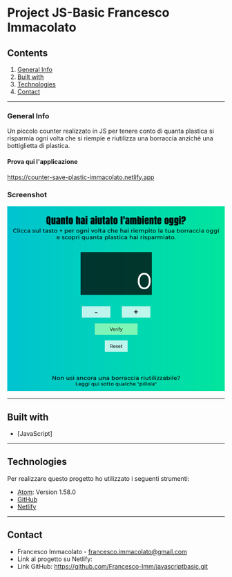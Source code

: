 # Project JS-Basic Francesco Immacolato

## Contents
1. [General Info](#general-info)
2. [Built with](#built-with)
3. [Technologies](#technologies)
4. [Contact](#contact)

***
### General Info
Un piccolo counter realizzato in JS per tenere conto di quanta plastica si risparmia ogni volta che si riempie e riutilizza una borraccia anzichè una bottiglietta di plastica.

#### Prova qui l'applicazione
https://counter-save-plastic-immacolato.netlify.app


### Screenshot
![Image text](assets/img/screenjs.png)

***
## Built with
* [JavaScript]

***
## Technologies
Per realizzare questo progetto ho utilizzato i seguenti strumenti:
* [Atom](https://atom.io): Version 1.58.0
* [GitHub](https://github.com)
* [Netlify](https://www.netlify.com)

***
## Contact
* Francesco Immacolato - francesco.immacolato@gmail.com
* Link al progetto su Netlify:
* Link GitHub: https://github.com/Francesco-Imm/javascriptbasic.git
